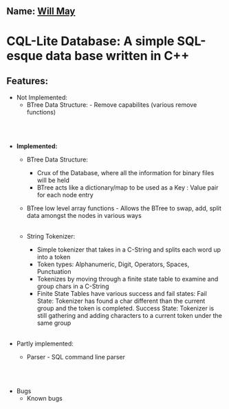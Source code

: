 ## Name: <ins> Will May</ins>

# CQL-Lite Database: A simple SQL-esque data base written in C++

## Features:

- Not Implemented:
  - BTree Data Structure: - Remove capabilites (various remove functions)

<br><br>

- <strong>Implemented:</strong>

  - BTree Data Structure: 
    - Crux of the Database, where all the information for binary files will be held 
    - BTree acts like a dictionary/map to be used as a Key : Value pair for each node entry

  - BTree low level array functions - Allows the BTree to swap, add, split data amongst the nodes in various ways
      <br><br>

  - String Tokenizer: 
    - Simple tokenizer that takes in a C-String and splits each word up into a token 
    - Token types: Alphanumeric, Digit, Operators, Spaces, Punctuation 
    - Tokenizes by moving through a finite state table to examine and group chars in a C-String 
    - Finite State Tables have various success and fail states: Fail State: Tokenizer has found a char different than the current group and the token is completed. Success State: Tokenizer is still gathering and adding characters to a current token under the same group
      <br><br>

- Partly implemented:
  - Parser - SQL command line parser

<br><br>

- Bugs
  - Known bugs

<br><br>
